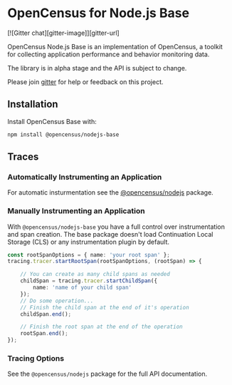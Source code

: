 # OpenCensus for Node.js Base
[![Gitter chat][gitter-image]][gitter-url]

OpenCensus Node.js Base is an implementation of OpenCensus, a toolkit for
collecting application performance and behavior monitoring data.

The library is in alpha stage and the API is subject to change.

Please join [gitter](https://gitter.im/census-instrumentation/Lobby) for help or feedback on this project.

## Installation

Install OpenCensus Base with:

```bash
npm install @opencensus/nodejs-base
```

## Traces

### Automatically Instrumenting an Application

For automatic insturmentation see the
[@opencensus/nodejs](https://github.com/census-instrumentation/opencensus-node/tree/master/packages/opencensus-nodejs)
package.

### Manually Instrumenting an Application

With `@opencensus/nodejs-base` you have a full control over instrumentation and
span creation. The base package doesn't load Continuation Local Storage (CLS)
or any instrumentation plugin by default.

```typescript
const rootSpanOptions = { name: 'your root span' };
tracing.tracer.startRootSpan(rootSpanOptions, (rootSpan) => {

    // You can create as many child spans as needed
    childSpan = tracing.tracer.startChildSpan({
        name: 'name of your child span'
    });
    // Do some operation...
    // Finish the child span at the end of it's operation
    childSpan.end();

    // Finish the root span at the end of the operation
    rootSpan.end();
});
```

### Tracing Options

 See the `@opencensus/nodejs` package for the full API documentation.

